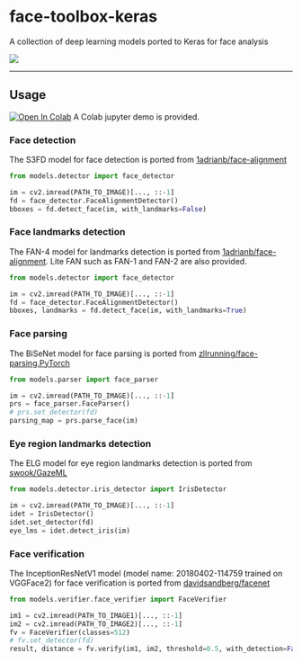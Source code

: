 # face-toolbox-keras

A collection of deep learning models ported to Keras for face analysis 

![](https://github.com/shaoanlu/face-toolbox-keras/raw/master/examples.jpg)

---
## Usage

[![Open In Colab](https://colab.research.google.com/assets/colab-badge.svg)](https://colab.research.google.com/github/shaoanlu/face-toolbox-keras/blob/master/demo.ipynb) A Colab jupyter demo is provided.

### Face detection

The S3FD model for face detection is ported from [1adrianb/face-alignment](https://github.com/1adrianb/face-alignment)

```python
from models.detector import face_detector

im = cv2.imread(PATH_TO_IMAGE)[..., ::-1]
fd = face_detector.FaceAlignmentDetector()
bboxes = fd.detect_face(im, with_landmarks=False)
```

### Face landmarks detection

The FAN-4 model for landmarks detection is ported from [1adrianb/face-alignment](https://github.com/1adrianb/face-alignment). Lite FAN such as FAN-1 and FAN-2 are also provided.

```python
from models.detector import face_detector

im = cv2.imread(PATH_TO_IMAGE)[..., ::-1]
fd = face_detector.FaceAlignmentDetector()
bboxes, landmarks = fd.detect_face(im, with_landmarks=True)
```

### Face parsing

The BiSeNet model for face parsing is ported from [zllrunning/face-parsing.PyTorch](https://github.com/zllrunning/face-parsing.PyTorch)

```python
from models.parser import face_parser

im = cv2.imread(PATH_TO_IMAGE)[..., ::-1]
prs = face_parser.FaceParser()
# prs.set_detector(fd)
parsing_map = prs.parse_face(im)
```

### Eye region landmarks detection

The ELG model for eye region landmarks detection is ported from [swook/GazeML](https://github.com/swook/GazeML)

```python
from models.detector.iris_detector import IrisDetector

im = cv2.imread(PATH_TO_IMAGE)[..., ::-1]
idet = IrisDetector()
idet.set_detector(fd)
eye_lms = idet.detect_iris(im)
```

### Face verification

The InceptionResNetV1 model (model name: 20180402-114759 trained on VGGFace2) for face verification is ported from [davidsandberg/facenet](https://github.com/davidsandberg/facenet)

```python
from models.verifier.face_verifier import FaceVerifier

im1 = cv2.imread(PATH_TO_IMAGE1)[..., ::-1]
im2 = cv2.imread(PATH_TO_IMAGE2)[..., ::-1]
fv = FaceVerifier(classes=512)
# fv.set_detector(fd)
result, distance = fv.verify(im1, im2, threshold=0.5, with_detection=False, return_distance=True)
```
